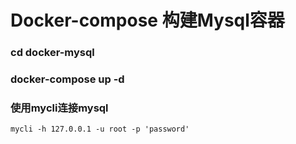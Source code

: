 # Docker-compose 构建Mysql容器
### cd docker-mysql
### docker-compose up -d
### 使用mycli连接mysql
```mysql based
mycli -h 127.0.0.1 -u root -p 'password'
```
